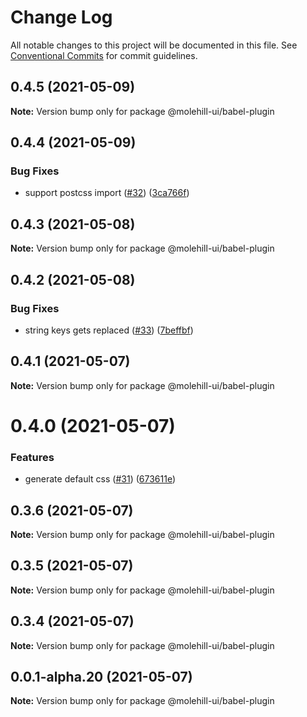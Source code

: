# Change Log

All notable changes to this project will be documented in this file.
See [Conventional Commits](https://conventionalcommits.org) for commit guidelines.

## 0.4.5 (2021-05-09)

**Note:** Version bump only for package @molehill-ui/babel-plugin





## 0.4.4 (2021-05-09)


### Bug Fixes

* support postcss import ([#32](https://github.com/molehill-ui/molehill-ui/issues/32)) ([3ca766f](https://github.com/molehill-ui/molehill-ui/commit/3ca766f8366036276790406b5c5766502c0e1834))





## 0.4.3 (2021-05-08)

**Note:** Version bump only for package @molehill-ui/babel-plugin





## 0.4.2 (2021-05-08)


### Bug Fixes

* string keys gets replaced ([#33](https://github.com/molehill-ui/molehill-ui/issues/33)) ([7beffbf](https://github.com/molehill-ui/molehill-ui/commit/7beffbfdf74e6fc87088f5dba1035ad5ee0f6d1b))





## 0.4.1 (2021-05-07)

**Note:** Version bump only for package @molehill-ui/babel-plugin





# 0.4.0 (2021-05-07)


### Features

* generate default css ([#31](https://github.com/molehill-ui/molehill-ui/issues/31)) ([673611e](https://github.com/molehill-ui/molehill-ui/commit/673611e32369f0c48f9b77c2f614f74eb6189a7c))





## 0.3.6 (2021-05-07)

**Note:** Version bump only for package @molehill-ui/babel-plugin





## 0.3.5 (2021-05-07)

**Note:** Version bump only for package @molehill-ui/babel-plugin





## 0.3.4 (2021-05-07)

**Note:** Version bump only for package @molehill-ui/babel-plugin





## 0.0.1-alpha.20 (2021-05-07)

**Note:** Version bump only for package @molehill-ui/babel-plugin
